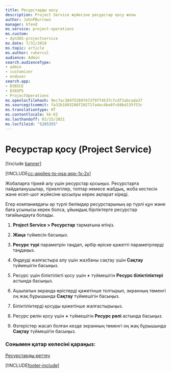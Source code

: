```yaml
---
title: Ресурстарды қосу
description: Project Service жүйесіне ресурстар қосу жолы
author: JohnPBurrows
manager: kfend
ms.service: project-operations
ms.custom:
- dyn365-projectservice
ms.date: 7/31/2018
ms.topic: article
ms.author: ruhercul
audience: Admin
search.audienceType:
- admin
- customizer
- enduser
search.app:
- D365CE
- D365PS
- ProjectOperations
ms.openlocfilehash: 9ec7ac38475269f472f97f4537cfcdf1abcada37
ms.sourcegitcommit: fa32b1893286f20271fa4ec4be8fc68bd135f53c
ms.translationtype: HT
ms.contentlocale: kk-KZ
ms.lasthandoff: 02/15/2021
ms.locfileid: "5285355"
---
```

# <a name="add-resources-project-service"></a>Ресурстар қосу (Project Service)

[!include [banner](../includes/psa-now-project-operations.md)]

[!INCLUDE[cc-applies-to-psa-app-1x-2x](../includes/cc-applies-to-psa-app-1x-2x.md)]

Жобаларға тіркей алу үшін ресурстар қосыңыз. Ресурстарға пайдаланушылар, тіркелгілер, топтар немесе жабдық, жоба кестесін және есеп-шот жүйесіне қосылуы керек ақпарат кіреді.  
  
Егер компаниядағы әр түрлі бөлімдер ресурстарының әр түрлі құн және баға ұсынысы керек болса, ұйымдық бірліктерге ресурстар тағайындауға болады.  
  
1.  **Project Service > Ресурстар** тармағына өтіңіз.  
  
2.  **Жаңа** түймесін басыңыз.  
  
3.  **Ресурс түрі** параметрін таңдап, әрбір өріске қажетті параметрлерді таңдаңыз.  
  
4.  Өңдеуді жалғастыра алу үшін жазбаны сақтау үшін **Сақтау** түймешігін басыңыз.  
  
5.  Ресурс үшін біліктілікті қосу үшін **+** түймешігін **Ресурс біліктіліктері** астында басыңыз.  
  
6.  Ашылатын экранда өрістерді қажетінше толтырып, экранның төменгі оң жақ бұрышында **Сақтау** түймешігін басыңыз.  
  
7.  Біліктіліктерді қосуды қажетінше жалғастырыңыз.  
  
8.  Ресурс рөлін қосу үшін **+** түймешігін **Ресурс рөлі** астында басыңыз.  
  
9. Өзгерістер жасап болған кезде экранның төменгі оң жақ бұрышында **Сақтау** түймешігін басыңыз.  
  
### <a name="see-also"></a>Сонымен қатар келесіні қараңыз:  
 [Ресурстарды реттеу](../psa/set-up-resources.md)


[!INCLUDE[footer-include](../includes/footer-banner.md)]